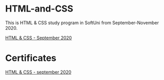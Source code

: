 # HTML-and-CSS

This is HTML & CSS study program in SoftUni from September-November 2020.

<a href="https://softuni.bg/trainings/3122/html-and-css-september-2020">HTML & CSS - September 2020</a>

# Certificates

<a href="https://softuni.bg/certificates/details/91281/399c1b5b"> HTML & CSS - september 2020 </a>
